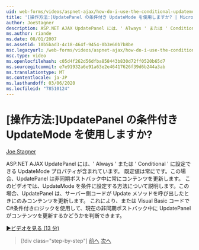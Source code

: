 ```yaml
---
uid: web-forms/videos/aspnet-ajax/how-do-i-use-the-conditional-updatemode-of-the-updatepanel
title: '[操作方法:]UpdatePanel の条件付き UpdateMode を使用しますか? | Microsoft Docs'
author: JoeStagner
description: ASP.NET AJAX UpdatePanel には、' Always ' または ' Conditional ' に設定できる UpdateMode プロパティが含まれています。 既定値は常にです。その場合は、UpdatePan...
ms.author: riande
ms.date: 08/01/2007
ms.assetid: 10b5bad3-4c18-464f-9454-0b3e60b7b8be
msc.legacyurl: /web-forms/videos/aspnet-ajax/how-do-i-use-the-conditional-updatemode-of-the-updatepanel
msc.type: video
ms.openlocfilehash: c05d4f262d56dfba858443b830d72ff0520b65d7
ms.sourcegitcommit: e7e91932a6e91a63e2e46417626f39d6b244a3ab
ms.translationtype: MT
ms.contentlocale: ja-JP
ms.lasthandoff: 03/06/2020
ms.locfileid: "78510124"
---
```

# <a name="how-do-i-use-the-conditional-updatemode-of-the-updatepanel"></a>[操作方法:]UpdatePanel の条件付き UpdateMode を使用しますか?

[Joe Stagner](https://github.com/JoeStagner)

ASP.NET AJAX UpdatePanel には、' Always ' または ' Conditional ' に設定できる UpdateMode プロパティが含まれています。 既定値は常にです。この場合、UpdatePanel は非同期ポストバック中に常にコンテンツを更新します。 このビデオでは、UpdateMode を条件に設定する方法について説明します。この場合、UpdatePanel は、サーバー側コードが Update メソッドを呼び出したときにのみコンテンツを更新します。 これにより、または Visual Basic コードでC#条件付きロジックを使用して、現在の非同期ポストバック中に UpdatePanel がコンテンツを更新するかどうかを判断できます。

[&#9654;ビデオを見る (13 分)](https://channel9.msdn.com/Blogs/ASP-NET-Site-Videos/how-do-i-use-the-conditional-updatemode-of-the-updatepanel)

> [!div class="step-by-step"]
> [前へ](how-do-i-determine-whether-an-asynchronous-postback-has-occurred.md)
> [次へ](how-do-i-implement-the-persistent-communications-pattern-with-the-updatepanel.md)
